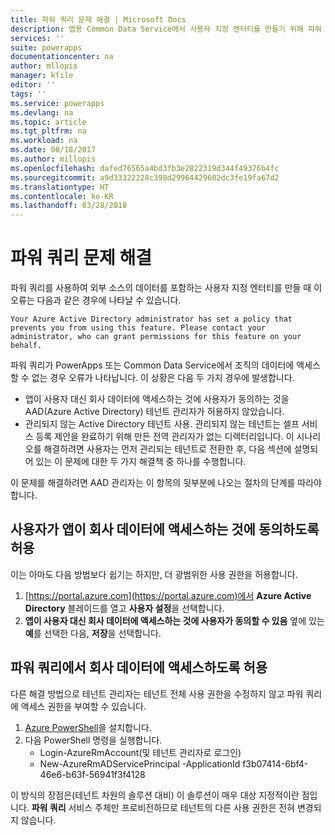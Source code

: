 ```yaml
---
title: 파워 쿼리 문제 해결 | Microsoft Docs
description: 앱용 Common Data Service에서 사용자 지정 엔터티를 만들기 위해 파워 쿼리 사용과 관련된 문제 해결
services: ''
suite: powerapps
documentationcenter: na
author: mllopis
manager: kfile
editor: ''
tags: ''
ms.service: powerapps
ms.devlang: na
ms.topic: article
ms.tgt_pltfrm: na
ms.workload: na
ms.date: 08/18/2017
ms.author: millopis
ms.openlocfilehash: dafed76565a4bd3fb3e2822319d344f49376b4fc
ms.sourcegitcommit: a9d33322228c398d29964429602dc3fe19fa67d2
ms.translationtype: HT
ms.contentlocale: ko-KR
ms.lasthandoff: 03/28/2018
---
```

# <a name="troubleshooting-power-query"></a>파워 쿼리 문제 해결
파워 쿼리를 사용하여 외부 소스의 데이터를 포함하는 사용자 지정 엔터티를 만들 때 이 오류는 다음과 같은 경우에 나타날 수 있습니다.

`Your Azure Active Directory administrator has set a policy that prevents you from using this feature. Please contact your administrator, who can grant permissions for this feature on your behalf.`

파워 쿼리가 PowerApps 또는 Common Data Service에서 조직의 데이터에 액세스할 수 없는 경우 오류가 나타납니다. 이 상황은 다음 두 가지 경우에 발생합니다.

* 앱이 사용자 대신 회사 데이터에 액세스하는 것에 사용자가 동의하는 것을 AAD(Azure Active Directory) 테넌트 관리자가 허용하지 않았습니다.
* 관리되지 않는 Active Directory 테넌트 사용. 관리되지 않는 테넌트는 셀프 서비스 등록 제안을 완료하기 위해 만든 전역 관리자가 없는 디렉터리입니다. 이 시나리오를 해결하려면 사용자는 먼저 관리되는 테넌트로 전환한 후, 다음 섹션에 설명되어 있는 이 문제에 대한 두 가지 해결책 중 하나를 수행합니다.

이 문제를 해결하려면 AAD 관리자는 이 항목의 뒷부분에 나오는 절차의 단계를 따라야 합니다.

## <a name="allow-users-to-consent-to-apps-that-access-company-data"></a>사용자가 앱이 회사 데이터에 액세스하는 것에 동의하도록 허용
이는 아마도 다음 방법보다 쉽기는 하지만, 더 광범위한 사용 권한을 허용합니다.

1. [https://portal.azure.com](https://portal.azure.com)에서 **Azure Active Directory** 블레이드를 열고 **사용자 설정**을 선택합니다.
1. **앱이 사용자 대신 회사 데이터에 액세스하는 것에 사용자가 동의할 수 있음** 옆에 있는 **예**를 선택한 다음, **저장**을 선택합니다.

## <a name="allow-power-query-to-access-company-data"></a>파워 쿼리에서 회사 데이터에 액세스하도록 허용
다른 해결 방법으로 테넌트 관리자는 테넌트 전체 사용 권한을 수정하지 않고 파워 쿼리에 액세스 권한을 부여할 수 있습니다.

1. [Azure PowerShell](https://docs.microsoft.com/powershell/azure/install-azurerm-ps)을 설치합니다.
2. 다음 PowerShell 명령을 실행합니다.
   * Login-AzureRmAccount(및 테넌트 관리자로 로그인)
   * New-AzureRmADServicePrincipal -ApplicationId f3b07414-6bf4-46e6-b63f-56941f3f4128

이 방식의 장점은(테넌트 차원의 솔루션 대비) 이 솔루션이 매우 대상 지정적이란 점입니다. **파워 쿼리** 서비스 주체만 프로비전하므로 테넌트의 다른 사용 권한은 전혀 변경되지 않습니다.

